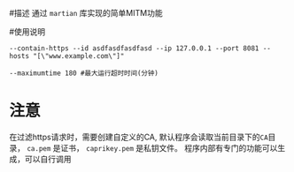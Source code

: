 #描述
通过 `martian` 库实现的简单MITM功能

#使用说明

```shell
--contain-https --id asdfasdfasdfasd --ip 127.0.0.1 --port 8081 --hosts "[\"www.example.com\"]"

--maximumtime 180 #最大运行超时时间(分钟)
```

# 注意
在过滤https请求时，需要创建自定义的CA, 默认程序会读取当前目录下的`CA`目录， `ca.pem` 是证书， `caprikey.pem` 是私钥文件。
程序内部有专门的功能可以生成，可以自行调用
